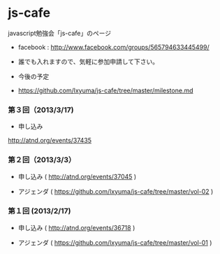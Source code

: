js-cafe
=======

javascript勉強会「js-cafe」のページ

- facebook : http://www.facebook.com/groups/565794633445499/
 - 誰でも入れますので、気軽に参加申請して下さい。

- 今後の予定
 - https://github.com/lxyuma/js-cafe/tree/master/milestone.md

### 第３回（2013/3/17)

- 申し込み

http://atnd.org/events/37435

### 第２回（2013/3/3）

- 申し込み ( http://atnd.org/events/37045 )

- アジェンダ ( https://github.com/lxyuma/js-cafe/tree/master/vol-02 )

### 第１回 (2013/2/17)

- 申し込み ( http://atnd.org/events/36718 )

- アジェンダ ( https://github.com/lxyuma/js-cafe/tree/master/vol-01 )


